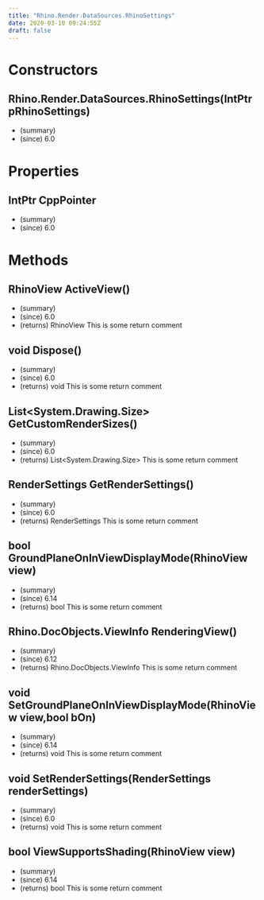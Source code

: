 ```yaml
---
title: "Rhino.Render.DataSources.RhinoSettings"
date: 2020-03-10 09:24:55Z
draft: false
---
```


# Constructors
## Rhino.Render.DataSources.RhinoSettings(IntPtr pRhinoSettings)
- (summary) 
- (since) 6.0
# Properties
## IntPtr CppPointer
- (summary) 
- (since) 6.0
# Methods
## RhinoView ActiveView()
- (summary) 
- (since) 6.0
- (returns) RhinoView This is some return comment
## void Dispose()
- (summary) 
- (since) 6.0
- (returns) void This is some return comment
## List<System.Drawing.Size> GetCustomRenderSizes()
- (summary) 
- (since) 6.0
- (returns) List<System.Drawing.Size> This is some return comment
## RenderSettings GetRenderSettings()
- (summary) 
- (since) 6.0
- (returns) RenderSettings This is some return comment
## bool GroundPlaneOnInViewDisplayMode(RhinoView view)
- (summary) 
- (since) 6.14
- (returns) bool This is some return comment
## Rhino.DocObjects.ViewInfo RenderingView()
- (summary) 
- (since) 6.12
- (returns) Rhino.DocObjects.ViewInfo This is some return comment
## void SetGroundPlaneOnInViewDisplayMode(RhinoView view,bool bOn)
- (summary) 
- (since) 6.14
- (returns) void This is some return comment
## void SetRenderSettings(RenderSettings renderSettings)
- (summary) 
- (since) 6.0
- (returns) void This is some return comment
## bool ViewSupportsShading(RhinoView view)
- (summary) 
- (since) 6.14
- (returns) bool This is some return comment
